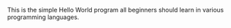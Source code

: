 This is the simple Hello World program all beginners should learn in various programming languages.
